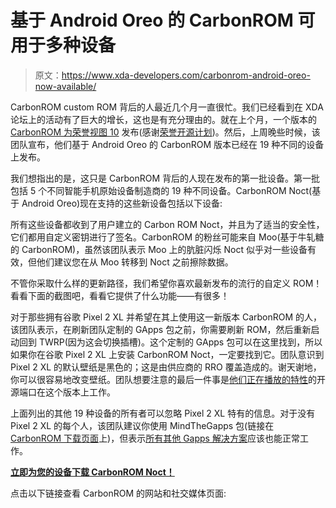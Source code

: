 # 基于 Android Oreo 的 CarbonROM 可用于多种设备

> 原文：<https://www.xda-developers.com/carbonrom-android-oreo-now-available/>

CarbonROM custom ROM 背后的人最近几个月一直很忙。我们已经看到在 XDA 论坛上的活动有了巨大的增长，这也是有充分理由的。就在上个月，一个版本的 [CarbonROM 为荣誉视图 10](https://www.xda-developers.com/carbonrom-honor-view-10-project-treble-devices/) 发布(感谢[荣誉开源计划](https://www.xda-developers.com/honor-open-source-program-honor-view-10/))。然后，上周晚些时候，该团队宣布，他们基于 Android Oreo 的 CarbonROM 版本已经在 19 种不同的设备上发布。

我们想指出的是，这只是 CarbonROM 背后的人现在发布的第一批设备。第一批包括 5 个不同智能手机原始设备制造商的 19 种不同设备。CarbonROM Noct(基于 Android Oreo)现在支持的这些新设备包括以下设备:

所有这些设备都收到了用户建立的 Carbon ROM Noct，并且为了适当的安全性，它们都用自定义密钥进行了签名。CarbonROM 的粉丝可能来自 Moo(基于牛轧糖的 CarbonROM)，虽然该团队表示 Moo 上的肮脏闪烁 Noct 似乎对一些设备有效，但他们建议您在从 Moo 转移到 Noct 之前擦除数据。

不管你采取什么样的更新路径，我们希望你喜欢最新发布的流行的自定义 ROM！看看下面的截图吧，看看它提供了什么功能——有很多！

对于那些拥有谷歌 Pixel 2 XL 并希望在其上使用这一新版本 CarbonROM 的人，该团队表示，在刷新团队定制的 GApps 包之前，你需要刷新 ROM，然后重新启动回到 TWRP(因为这会切换插槽)。这个定制的 GApps 包可以在这里找到，所以如果你在谷歌 Pixel 2 XL 上安装 CarbonROM Noct，一定要找到它。团队意识到 Pixel 2 XL 的默认壁纸是黑色的；这是由供应商的 RRO 覆盖造成的。谢天谢地，你可以很容易地改变壁纸。团队想要注意的最后一件事是[他们正在播放的特性](https://www.xda-developers.com/google-pixel-2-now-playing-feature-ported/)的开源端口在这个版本上工作。

上面列出的其他 19 种设备的所有者可以忽略 Pixel 2 XL 特有的信息。对于没有 Pixel 2 XL 的每个人，该团队建议你使用 MindTheGapps 包(链接在 [CarbonROM 下载页面](https://get.carbonrom.org/)上)，但表示[所有其他 Gapps 解决方案](https://www.xda-developers.com/open-gapps-now-supports-android-8-1-oreo-arm-arm64/)应该也能正常工作。

[**立即为您的设备下载 CarbonROM Noct！**](https://get.carbonrom.org/)

点击以下链接查看 CarbonROM 的网站和社交媒体页面: